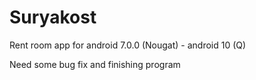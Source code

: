 # Suryakost
Rent room app for android 7.0.0 (Nougat) - android 10 (Q)

Need some bug fix and finishing program
